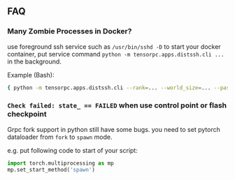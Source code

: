 ## FAQ

### Many Zombie Processes in Docker?

use foreground ssh service such as `/usr/bin/sshd -D` to start your docker container, put service command `python -m tensorpc.apps.distssh.cli ...` in the background.

Example (Bash): 

```bash
{ python -m tensorpc.apps.distssh.cli --rank=... --world_size=... --password=... --workdir=... & } && /usr/sbin/sshd -D
```

### `Check failed: state_ == FAILED` when use control point or flash checkpoint

Grpc fork support in python still have some bugs. you need to set pytorch dataloader from `fork` to `spawn` mode.

e.g. put following code to start of your script:

```python
import torch.multiprocessing as mp
mp.set_start_method('spawn')
```